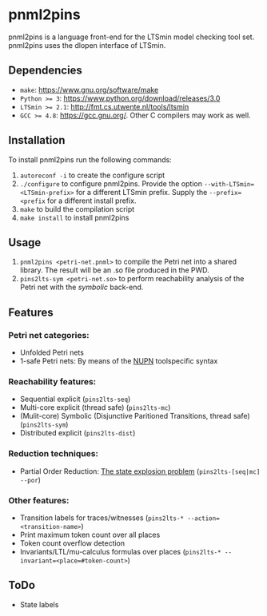 # pnml2pins
pnml2pins is a language front-end for the LTSmin model checking tool set. pnml2pins uses the dlopen interface of LTSmin.
## Dependencies
 - `make`: https://www.gnu.org/software/make
 - `Python >= 3`: https://www.python.org/download/releases/3.0
 - `LTSmin >= 2.1`: http://fmt.cs.utwente.nl/tools/ltsmin
 - `GCC >= 4.8`: https://gcc.gnu.org/. Other C compilers may work as well.
 
## Installation
To install pnml2pins run the following commands:

1. `autoreconf -i` to create the configure script
2. `./configure` to configure pnml2pins. Provide the option `--with-LTSmin=<LTSmin-prefix>` for a different LTSmin prefix. Supply the `--prefix=<prefix` for a different install prefix.
3. `make` to build the compilation script
4. `make install` to install pnml2pins

## Usage

1. `pnml2pins <petri-net.pnml>` to compile the Petri net into a shared library. The result will be an .so file produced in the PWD.
2. `pins2lts-sym <petri-net.so>` to perform reachability analysis of the Petri net with the *symbolic* back-end.

## Features
### Petri net categories:
 - Unfolded Petri nets
 - 1-safe Petri nets: By means of the [NUPN](http://mcc.lip6.fr/nupn.php) toolspecific syntax

### Reachability features:
 - Sequential explicit (`pins2lts-seq`)
 - Multi-core explicit (thread safe) (`pins2lts-mc`) 
 - (Mulit-core) Symbolic (Disjunctive Paritioned Transitions, thread safe) (`pins2lts-sym`)
 - Distributed explicit (`pins2lts-dist`)
 
### Reduction techniques:
 - Partial Order Reduction: [The state explosion problem](http://dx.doi.org/10.1007/3-540-65306-6_21) (`pins2lts-[seq|mc] --por`)

### Other features:
 - Transition labels for traces/witnesses (`pins2lts-* --action=<transition-name>`)
 - Print maximum token count over all places
 - Token count overflow detection
 - Invariants/LTL/mu-calculus formulas over places (`pins2lts-* --invariant=<place=#token-count>`)

## ToDo
 - State labels
